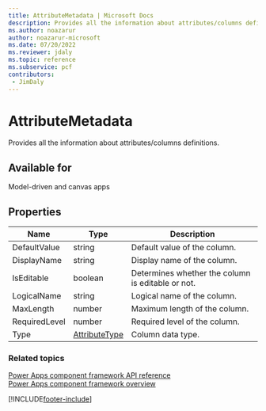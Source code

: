 ```yaml
---
title: AttributeMetadata | Microsoft Docs
description: Provides all the information about attributes/columns definitions.
ms.author: noazarur
author: noazarur-microsoft
ms.date: 07/20/2022
ms.reviewer: jdaly
ms.topic: reference
ms.subservice: pcf
contributors:
 - JimDaly
---
```


# AttributeMetadata

Provides all the information about attributes/columns definitions.

## Available for

Model-driven and canvas apps

## Properties

| Name          | Type                              | Description                                       |
| ------------- | --------------------------------- | ------------------------------------------------- |
| DefaultValue  | string                            | Default value of the column.                      |
| DisplayName   | string                            | Display name of the column.                       |
| IsEditable    | boolean                           | Determines whether the column is editable or not. |
| LogicalName   | string                            | Logical name of the column.                       |
| MaxLength     | number                            | Maximum length of the column.                     |
| RequiredLevel | number                            | Required level of the column.                     |
| Type          | [AttributeType](attributetype.md) | Column data type.                                 |

### Related topics

[Power Apps component framework API reference](../reference/index.md)<br/>
[Power Apps component framework overview](../overview.md)

[!INCLUDE[footer-include](../../../includes/footer-banner.md)]
